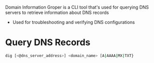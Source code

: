 Domain Information Groper is a CLI tool that's used for querying DNS servers to retrieve information about DNS records

* Used for troubleshooting and verifying DNS configurations

# Query DNS Records

```Bash
dig [<@dns_server_address>] <domain_name> [A|AAAA|MX|TXT}
```
